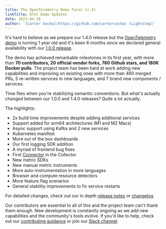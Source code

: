 ```yaml
---
title: The OpenTelemetry Demo Turns 1(.4)
linkTitle: OTel Demo Updates
date: 2023-04-16
author: '[Carter Socha](https://github.com/cartersocha) (Lightstep)'
---
```


It's hard to believe as we prepare our 1.4.0 release but the [OpenTelemetry
demo](https://opentelemetry.io/docs/demo/) is turning 1 year old and it's been 6
months since we declared general availability with our [1.0.0
release](https://opentelemetry.io/blog/2022/announcing-opentelemetry-demo-release/).

The demo has achieved remarkable milestones in its first year, with more than **70 contributors, 20 official vendor forks, 780 Github stars, and 180K Docker pulls**. The project team has been hard at work adding new capabilities and improving on existing ones with more than 460 merged PRs, 5 re-written services in new languages, and 7 brand new components / services.  

Time flies when you're stabilizing semantic conventions. But what's actually
changed between our 1.0.0 and 1.4.0 releases? Quite a lot actually.

The highlights:

* 2x build time improvements despite adding additional services
* Support added for arm64 architectures (M1 and M2 Macs)
* Async support using Kafka and 2 new services
* Kubernetes manifest
* More out of the box dashboards
* Our first logging SDK addition
* A myriad of frontend bug fixes
* First
  [Connector](https://github.com/open-telemetry/opentelemetry-collector/blob/main/connector/README.md)
  in the Collector
* New metric SDKs
* New manual metric instruments
* More auto-instrumentation in more languages
* Browser and compute resource detectors
* More feature flag scenarios
* General stability improvements to fix service restarts

For detailed changes, check out our in depth [release
notes](https://github.com/open-telemetry/opentelemetry-demo/releases) or
[changelog](https://github.com/open-telemetry/opentelemetry-demo/blob/main/CHANGELOG.md).

Our contributors are essential to all of this and the project team can't thank
them enough. New development is constantly ongoing as we add new capabilities
and the community's tools evolve. If you'd like to help, check out our
[contributing
guidance](https://github.com/open-telemetry/opentelemetry-demo/blob/main/CONTRIBUTING.md)
or join our [Slack
channel](https://cloud-native.slack.com/archives/C03B4CWV4DA).
